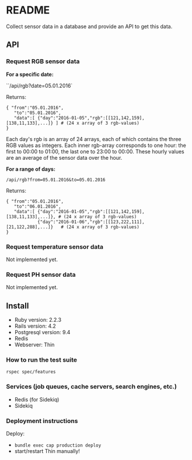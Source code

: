 # README

Collect sensor data in a database and provide an API to get this data.

## API

### Request RGB sensor data

**For a specific date:**

``/api/rgb?date=05.01.2016`

Returns:

```
{ "from":"05.01.2016",
   "to":"05.01.2016",
   "data":[ {"day":"2016-01-05","rgb":[[121,142,159],[138,11,133],...]} ] # (24 x array of 3 rgb-values)
}
```

Each day's rgb is an array of 24 arrays, each of which contains the three RGB values as integers.
Each inner rgb-array corresponds to one hour: the first to 00:00 to 01:00, the last one to 23:00 to 00:00.
These hourly values are an average of the sensor data over the hour.

**For a range of days:**

`/api/rgb?from=05.01.2016&to=05.01.2016`

Returns:

```
{ "from":"05.01.2016",
   "to":"06.01.2016",
   "data":[ {"day":"2016-01-05","rgb":[[121,142,159],[138,11,133],...]}, # (24 x array of 3 rgb-values)
            {"day":"2016-01-06","rgb":[[123,222,111],[21,122,288],...]}   # (24 x array of 3 rgb-values)
}
```

### Request temperature sensor data

Not implemented yet.

### Request PH sensor data

Not implemented yet.


## Install

* Ruby version: 2.2.3
* Rails version: 4.2
* Postgresql version: 9.4
* Redis
* Webserver: Thin

### How to run the test suite

`rspec spec/features`

### Services (job queues, cache servers, search engines, etc.)

* Redis (for Sidekiq)
* Sidekiq

### Deployment instructions

Deploy:

* `bundle exec cap production deploy`
* start/restart Thin manually!


